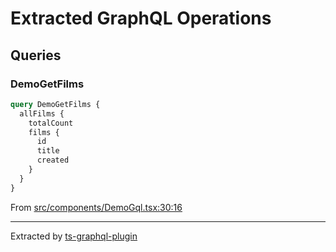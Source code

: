 # Extracted GraphQL Operations

## Queries

### DemoGetFilms

```graphql
query DemoGetFilms {
  allFilms {
    totalCount
    films {
      id
      title
      created
    }
  }
}
```

From [src/components/DemoGql.tsx:30:16](../src/components/DemoGql.tsx#L30-L41)

---

Extracted by [ts-graphql-plugin](https://github.com/Quramy/ts-graphql-plugin)
